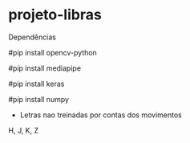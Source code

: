 # projeto-libras


Dependências

#pip install opencv-python

#pip install mediapipe

#pip install keras

#pip install numpy

- Letras nao treinadas por contas dos movimentos 

H, J, K, Z
